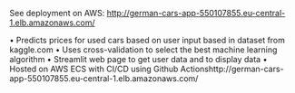 See deployment on AWS: http://german-cars-app-550107855.eu-central-1.elb.amazonaws.com/

•	Predicts prices for used cars based on user input based in dataset from kaggle.com
•	Uses cross-validation to select the best machine learning algorithm 
•	Streamlit web page to get user data and to display data 
•	Hosted on AWS ECS with CI/CD using Github Actionshttp://german-cars-app-550107855.eu-central-1.elb.amazonaws.com/
